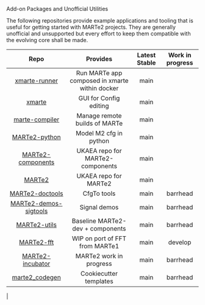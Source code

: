  Add-on Packages and Unofficial Utilities

The following repositories provide example applications and tooling that is useful for getting started with
MARTe2 projects.  They are generally unofficial and unsupported but every effort to keep them compatible
with the evolving core shall be made.

| Repo | Provides | Latest Stable | Work in progress |
|:----:|:--------:|:-------------:|:----------------:|
|[xmarte-runner](https://github.com/ukaea/xmarte-runner) |Run MARTe app composed in xmarte within docker|main ||
|[xmarte](https://github.com/ukaea/xmarte) |GUI for Config editing|main ||
|[marte-compiler](https://github.com/ukaea/marte-compiler) |Manage remote builds of MARTe|main ||
|[MARTe2-python](https://github.com/ukaea/MARTe2-python) |Model M2 cfg in python|main | |
|[MARTe2-components](https://github.com/ukaea/MARTe2-components) |UKAEA repo for MARTe2-components|main | |
|[MARTe2](https://github.com/ukaea/MARTe2) |UKAEA repo for MARTe2|main | |
|[MARTe2-doctools](https://github.com/AdamVStephen/MARTe2-doctools) |CfgTo tools |main |barrhead |
|[MARTe2-demos-sigtools](https://github.com/AdamVStephen/MARTe2-demos-sigtools) |Signal demos|main |barrhead |
|[MARTe2-utils](https://github.com/AdamVStephen/MARTe2-utils) |Baseline MARTe2-dev + components|main |barrhead |
|[MARTe2-fft](https://github.com/AdamVStephen/MARTe2-fft) |WIP on port of FFT from MARTe1|main |develop |
|[MARTe2-incubator](https://github.com/AdamVStephen/MARTe2-incubator) |MARTe2 work in progress|main |barrhead |
|[marte2_codegen](https://github.com/AdamVStephen/marte2_codegen) |Cookiecutter templates|main |barrhead |

|
